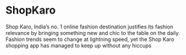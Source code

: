 # ShopKaro
Shop Karo, India’s no. 1 online fashion destination justifies its fashion relevance by bringing something new and chic to the table on the daily. Fashion trends seem to change at lightning speed, yet the Shop Karo shopping app has managed to keep up without any hiccups
